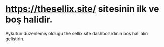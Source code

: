 # https://thesellix.site/ sitesinin ilk ve boş halidir.
Aykutun düzenlemiş olduğu the sellix.site dashboardının boş hali alın geliştirin.
